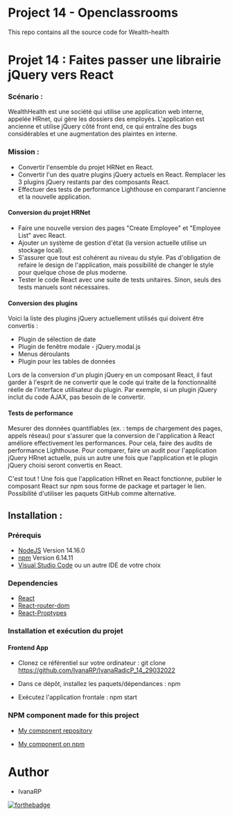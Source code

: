 # Project 14 - Openclassrooms
This repo contains all the source code for Wealth-health

# Projet 14 : Faites passer une librairie jQuery vers React

### Scénario :

WealthHealth est une société qui utilise une application web interne, appelée HRnet, qui gère les dossiers des employés. L'application est ancienne et utilise jQuery côté front end, ce qui entraîne des bugs considérables et une augmentation des plaintes en interne.

### Mission :

- Convertir l'ensemble du projet HRNet en React.
- Convertir l'un des quatre plugins jQuery actuels en React. Remplacer les 3 plugins jQuery restants par des composants React.
- Effectuer des tests de performance Lighthouse en comparant l'ancienne et la nouvelle application.

#### Conversion du projet HRNet

- Faire une nouvelle version des pages "Create Employee" et "Employee List" avec React.
- Ajouter un système de gestion d'état (la version actuelle utilise un stockage local).
- S'assurer que tout est cohérent au niveau du style. Pas d'obligation de refaire le design de l'application, mais possibilité de changer le style pour quelque chose de plus moderne.
- Tester le code React avec une suite de tests unitaires. Sinon, seuls des tests manuels sont nécessaires.

#### Conversion des plugins

Voici la liste des plugins jQuery actuellement utilisés qui doivent être convertis :

- Plugin de sélection de date
- Plugin de fenêtre modale - jQuery.modal.js
- Menus déroulants
- Plugin pour les tables de données

Lors de la conversion d'un plugin jQuery en un composant React, il faut garder à l'esprit de ne convertir que le code qui traite de la fonctionnalité réelle de l'interface utilisateur du plugin. Par exemple, si un plugin jQuery inclut du code AJAX, pas besoin de le convertir.

#### Tests de performance

Mesurer des données quantifiables (ex. : temps de chargement des pages, appels réseau) pour s'assurer que la conversion de l'application à React améliore effectivement les performances. Pour cela, faire des audits de performance Lighthouse. Pour comparer, faire un audit pour l'application jQuery HRnet actuelle, puis un autre une fois que l'application et le plugin jQuery choisi seront convertis en React.

C'est tout ! Une fois que l'application HRnet en React fonctionne, publier le composant React sur npm sous forme de package et partager le lien. Possibilité d'utiliser les paquets GitHub comme alternative.

## Installation :

### Prérequis

- [NodeJS](https://nodejs.org/en/) Version 14.16.0
- [npm](https://www.npmjs.com/) Version 6.14.11
- [Visual Studio Code](https://code.visualstudio.com/) ou un autre IDE de votre choix

### Dependencies

- [React](https://reactjs.org/) 
- [React-router-dom](https://v5.reactrouter.com/web/guides/quick-start)
- [React-Proptypes](https://www.npmjs.com/package/prop-types)

### Installation et exécution du projet

#### Frontend App

- Clonez ce référentiel sur votre ordinateur :
  git clone https://github.com/IvanaRP/IvanaRadicP_14_29032022

- Dans ce dépôt, installez les paquets/dépendances : npm

- Exécutez l'application frontale : npm start

### NPM component made for this project

- [My component repository ](https://github.com/IvanaRP/P14_Modal)

- [My component on npm](https://www.npmjs.com/package/iv-p14-modal)


# Author

* IvanaRP

[![forthebadge](https://forthebadge.com/images/badges/built-with-love.svg)](https://forthebadge.com)

